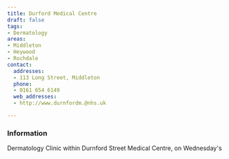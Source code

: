 ```yaml
---
title: Durford Medical Centre
draft: false
tags:
- Dermatology
areas:
- Middleton
- Heywood
- Rochdale
contact:
  addresses:
  - 113 Long Street, Middleton
  phone:
  - 0161 654 6149
  web_addresses:
  - http://www.durnfordm.@nhs.uk

---
```


### Information
Dermatology Clinic within Durnford Street Medical 
Centre, on Wednesday's
